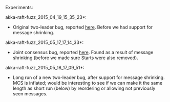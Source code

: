 Experiments:

akka-raft-fuzz_2015_04_19_15_35_23*:
  - Original two-leader bug, reported
    [here](https://github.com/ktoso/akka-raft/issues/47). Before we had
    support for message shrinking.

akka-raft-fuzz_2015_05_17_17_14_33*:
  - Joint consensus bug, reported
    [here](https://github.com/ktoso/akka-raft/issues/49). Found as a result of
    message shrinking (before we made sure Starts were also removed).

akka-raft-fuzz_2015_05_18_17_09_51*:
  - Long run of a new two-leader bug, after support for message shrinking. MCS
    is inflated; would be interesting to see if we can make it the same length
    as short run (below) by reordering or allowing not previously seen
    messages.


